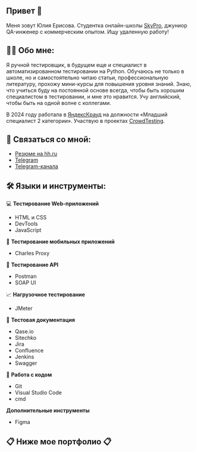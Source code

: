 ## Привет 👋
Меня зовут Юлия Ерисова.
Студентка онлайн-школы [SkyPro](https://sky.pro/), джуниор QA-инженер с коммерческим опытом. Ищу удаленную работу!

## 👨‍💻 Обо мне:
Я ручной тестировщик, в будущем еще и специалист в автоматизированном тестировании на Python. Обучаюсь не только в школе, но и самостоятельно читаю статьи, профессиональную литературу, прохожу мини-курсы для повышения уровня знаний. Знаю, что учиться буду на постоянной основе всегда, чтобы быть хорошим специалистом в тестировании, и мне это нравится. Учу английский, чтобы быть на одной волне с коллегами.

В 2024 году работала в [ЯндексКрауд](https://crowd.yandex.ru/) на должности «Младший специалист 2 категории». Участвую в проектах [CrowdTesting](https://crowdtesting.ru/).

## 🤝 Связаться со мной:
- [Резюме на hh.ru](https://orenburg.hh.ru/applicant/resumes/view?resume=da3e2c70ff0e8e09670039ed1f597267496a44)
- [Telegram](@juliya_niki)
- [Telegram-канала](https://t.me/ku_QA)

## 🛠 Языки и инструменты:
💻 **Тестирование Web-приложений**
- HTML и CSS
- DevTools
- JavaScript

📱 **Тестирование мобильных приложений**
- Charles Proxy

📢 **Тестирование API**
- Postman
- SOAP UI

📈 **Нагрузочное тестирование**
- JMeter

📁 **Тестовая документация**
- Qase.io
- Sitechko
- Jira
- Confluence
- Jenkins
- Swagger

💾 **Работа с кодом**
- Git
- Visual Studio Code
- cmd

**Дополнительные инструменты** 
- Figma





## 📋 Ниже мое портфолио 📋
<!--
**ErisovaYuliya95/ErisovaYuliya95** is a ✨ _special_ ✨ repository because its `README.md` (this file) appears on your GitHub profile.

Here are some ideas to get you started:

- 🔭 I’m currently working on ...
- 🌱 I’m currently learning ...
- 👯 I’m looking to collaborate on ...
- 🤔 I’m looking for help with ...
- 💬 Ask me about ...
- 📫 How to reach me: ...
- 😄 Pronouns: ...
- ⚡ Fun fact: ...
-->
